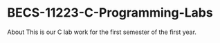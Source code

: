 # BECS-11223-C-Programming-Labs
About This is our C lab work for the first semester of the first year.
